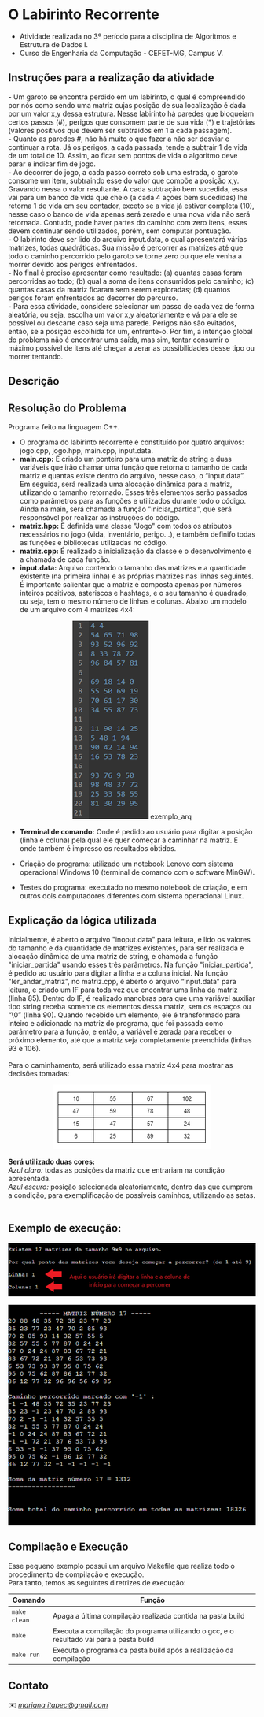 # O Labirinto Recorrente
* Atividade realizada no 3º período para a disciplina de Algoritmos e Estrutura de Dados I.
* Curso de Engenharia da Computação - CEFET-MG, Campus V. 

## Instruções para a realização da atividade
<b>-</b> Um garoto se encontra perdido em um labirinto, o qual é compreendido por nós como sendo uma matriz cujas posição de sua localização é dada por um valor x,y dessa estrutura. Nesse labirinto há paredes que bloqueiam certos passos (#), perigos que consomem parte de sua vida (*) e trajetórias (valores positivos que devem ser subtraídos em 1 a cada passagem).<br>
<b>-</b> Quanto as paredes #, não há muito o que fazer a não ser desviar e continuar a rota. Já os perigos, a cada passada, tende a subtrair 1 de vida de um total de 10. Assim, ao ficar sem pontos de vida o algoritmo deve parar e indicar fim de jogo.<br>
<b>-</b> Ao decorrer do jogo, a cada passo correto sob uma estrada, o garoto consome um item, subtraindo esse do valor que compõe a posição x,y. Gravando nessa o valor resultante. A cada subtração bem sucedida, essa vai para um banco de vida que cheio (a cada 4 ações bem sucedidas) lhe retorna 1 de vida em seu contador, exceto se a vida já estiver completa (10), nesse caso o banco de vida apenas será zerado e uma nova vida não será retornada. Contudo, pode haver partes do caminho com zero itens, esses devem continuar sendo utilizados, porém, sem computar pontuação.<br>
<b>-</b> O labirinto deve ser lido do arquivo input.data, o qual apresentará várias matrizes, todas quadráticas. Sua missão é percorrer as matrizes até que todo o caminho percorrido pelo garoto se torne zero ou que ele venha a morrer devido aos perigos enfrentados. <br>
<b>-</b> No final é preciso apresentar como resultado: (a) quantas casas foram percorridas ao todo; (b) qual a soma de itens consumidos pelo caminho; (c) quantas casas da matriz ficaram sem serem exploradas; (d) quantos perigos foram enfrentados ao decorrer do percurso.<br>
<b>-</b> Para essa atividade, considere selecionar um passo de cada vez de forma aleatória, ou seja, escolha um valor x,y aleatoriamente e vá para ele se possível ou descarte caso seja uma parede. Perigos não são evitados, então, se a posição escolhida for um, enfrente-o. Por fim, a intenção global do problema não é encontrar uma saída, mas sim, tentar consumir o máximo possível de itens até chegar a zerar as possibilidades desse tipo ou morrer tentando.<br>

## Descrição


## Resolução do Problema
Programa feito na linguagem C++.<br>
- O programa do labirinto recorrente é constituído por quatro arquivos: jogo.cpp, jogo.hpp, main.cpp, input.data.<br>
- <b>main.cpp:</b> É criado um ponteiro para uma matriz de string e duas variáveis que irão chamar uma função que retorna o tamanho de cada matriz e quantas existe dentro do arquivo, nesse caso, o “input.data”. Em seguida, será realizada uma alocação dinâmica para a matriz, utilizando o tamanho retornado. Esses três elementos serão passados como parâmetros para as funções e utilizados durante todo o código. Ainda na main, será chamada a função "iniciar_partida", que será responsável por realizar as instruções do código.<br>
- <b>matriz.hpp:</b> É definida uma classe "Jogo" com todos os atributos necessários no jogo (vida, inventário, perigo...), e também definifo todas as funções e bibliotecas utilizadas no código.<br>
- <b>matriz.cpp:</b> É realizado a inicialização da classe e o desenvolvimento e a chamada de cada função.<br>
- <b>input.data:</b> Arquivo contendo o tamanho das matrizes e a quantidade existente (na primeira linha) e as próprias matrizes nas linhas seguintes. É importante salientar que a matriz é composta apenas por números inteiros positivos, asteriscos e hashtags, e o seu tamanho é quadrado, ou seja, tem o mesmo número de linhas e colunas. Abaixo um modelo de um arquivo com 4 matrizes 4x4:

<p align="center">
<img src="https://github.com/MariRodriguess/O-Caminho-Guloso/blob/aa046bc459b47a820e2bc43dfe601470e53778e2/imgs/arquivo_ex.png"> exemplo_arq
</p>

- <b>Terminal de comando:</b> Onde é pedido ao usuário para digitar a posição (linha e coluna) pela qual ele quer começar a caminhar na matriz. E onde também é impresso os resultados obtidos.

- Criação do programa: utilizado um notebook Lenovo com sistema operacional Windows 10 (terminal de comando com o software MinGW).
- Testes do programa: executado no mesmo notebook de criação, e em outros dois computadores diferentes com sistema operacional Linux.

## Explicação da lógica utilizada
Inicialmente, é aberto o arquivo "inoput.data" para leitura, e lido os valores do tamanho e da quantidade de matrizes existentes, para ser realizada e alocação dinâmica de uma matriz de string, e chamada a função "iniciar_partida" usando esses três parâmetros.
Na função "iniciar_partida", é pedido ao usuário para digitar a linha e a coluna inicial.
Na função "ler_andar_matriz", no matriz.cpp, é aberto o arquivo “input.data” para leitura, e criado um IF para toda vez que encontrar uma linha da matriz (linha 85). Dentro do IF, é realizado manobras para que uma variável auxiliar tipo string receba somente os elementos dessa matriz, sem os espaços ou “\0” (linha 90). Quando recebido um elemento, ele é transformado para inteiro e adicionado na matriz do programa, que foi passada como parâmetro para a função, e então, a variável é zerada para receber o próximo elemento, até que a matriz seja completamente preenchida (linhas 93 e 106).<br>
<br>Para o caminhamento, será utilizado essa matriz 4x4 para mostrar as decisões tomadas:

<p align="center">
<img src="https://github.com/MariRodriguess/O-Caminho-Guloso/blob/aa046bc459b47a820e2bc43dfe601470e53778e2/imgs/matriz_ex.PNG">
</p>

<b>Será utilizado duas cores:</b> <br>
<i>Azul claro:</i> todas as posições da matriz que entrariam na condição apresentada.<br>
<i>Azul escuro:</i> posição selecionada aleatoriamente, dentro das que cumprem a condição, para exemplificação de possíveis caminhos, utilizando as setas.<br><br>


## Exemplo de execução:
<p align="center">
<img src="https://github.com/MariRodriguess/O-Caminho-Guloso/blob/aa046bc459b47a820e2bc43dfe601470e53778e2/imgs/terminal_ex1.png">
</p>
<p align="center">
<img src="https://github.com/MariRodriguess/O-Caminho-Guloso/blob/aa046bc459b47a820e2bc43dfe601470e53778e2/imgs/terminal_ex2.png">
</p>


## Compilação e Execução
Esse pequeno exemplo possui um arquivo Makefile que realiza todo o procedimento de compilação e execução.<br>Para tanto, temos as seguintes diretrizes de execução:

| Comando                |  Função                                                                                           |                     
| -----------------------| ------------------------------------------------------------------------------------------------- |
|  `make clean`          | Apaga a última compilação realizada contida na pasta build                                        |
|  `make`                | Executa a compilação do programa utilizando o gcc, e o resultado vai para a pasta build           |
|  `make run`            | Executa o programa da pasta build após a realização da compilação                                 |

## Contato
✉️ <i> mariana.itapec@gmail.com </i>
